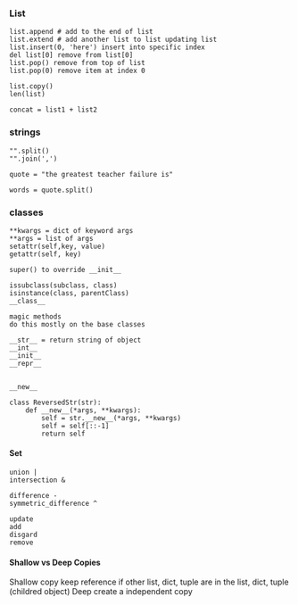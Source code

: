 ### List

```
list.append # add to the end of list
list.extend # add another list to list updating list
list.insert(0, 'here') insert into specific index
del list[0] remove from list[0]
list.pop() remove from top of list
list.pop(0) remove item at index 0

list.copy()
len(list)

concat = list1 + list2
```

### strings

```
"".split()
"".join(',')

quote = "the greatest teacher failure is"

words = quote.split()
```

### classes

```
**kwargs = dict of keyword args
**args = list of args
setattr(self,key, value)
getattr(self, key)

super() to override __init__

issubclass(subclass, class)
isinstance(class, parentClass)
__class__

magic methods
do this mostly on the base classes

__str__ = return string of object
__int__
__init__
__repr__


__new__

class ReversedStr(str):
    def __new__(*args, **kwargs):
        self = str.__new__(*args, **kwargs)
        self = self[::-1]
        return self
```

#### Set

```
union |
intersection &

difference -
symmetric_difference ^

update
add
disgard
remove
```

#### Shallow vs Deep Copies

Shallow copy keep reference if other list, dict, tuple are in the list, dict, tuple (childred object)
Deep create a independent copy

